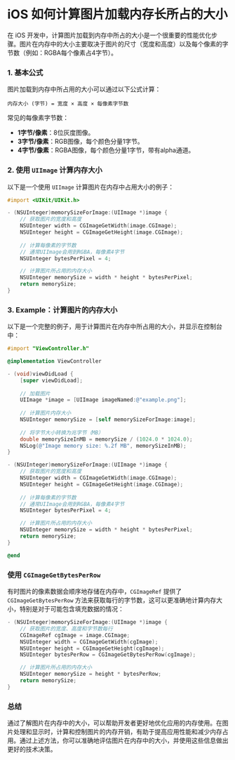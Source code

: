 # iOS 如何计算图片加载内存长所占的大小

在 iOS 开发中，计算图片加载到内存中所占的大小是一个很重要的性能优化步骤。图片在内存中的大小主要取决于图片的尺寸（宽度和高度）以及每个像素的字节数（例如：RGBA每个像素占4字节）。

### 1. 基本公式

图片加载到内存中所占用的大小可以通过以下公式计算：

```
内存大小 (字节) = 宽度 × 高度 × 每像素字节数
```

常见的每像素字节数：
- **1字节/像素**：8位灰度图像。
- **3字节/像素**：RGB图像，每个颜色分量1字节。
- **4字节/像素**：RGBA图像，每个颜色分量1字节，带有alpha通道。

### 2. 使用 `UIImage` 计算内存大小

以下是一个使用 `UIImage` 计算图片在内存中占用大小的例子：

```objective-c
#import <UIKit/UIKit.h>

- (NSUInteger)memorySizeForImage:(UIImage *)image {
    // 获取图片的宽度和高度
    NSUInteger width = CGImageGetWidth(image.CGImage);
    NSUInteger height = CGImageGetHeight(image.CGImage);
    
    // 计算每像素的字节数
    // 通常UIImage会用到RGBA，每像素4字节
    NSUInteger bytesPerPixel = 4;

    // 计算图片所占用的内存大小
    NSUInteger memorySize = width * height * bytesPerPixel;
    return memorySize;
}
```

### 3. Example：计算图片的内存大小

以下是一个完整的例子，用于计算图片在内存中所占用的大小，并显示在控制台中：

```objective-c
#import "ViewController.h"

@implementation ViewController

- (void)viewDidLoad {
    [super viewDidLoad];
    
    // 加载图片
    UIImage *image = [UIImage imageNamed:@"example.png"];
    
    // 计算图片内存大小
    NSUInteger memorySize = [self memorySizeForImage:image];
    
    // 将字节大小转换为兆字节（MB）
    double memorySizeInMB = memorySize / (1024.0 * 1024.0);
    NSLog(@"Image memory size: %.2f MB", memorySizeInMB);
}

- (NSUInteger)memorySizeForImage:(UIImage *)image {
    // 获取图片的宽度和高度
    NSUInteger width = CGImageGetWidth(image.CGImage);
    NSUInteger height = CGImageGetHeight(image.CGImage);
    
    // 计算每像素的字节数
    // 通常UIImage会用到RGBA，每像素4字节
    NSUInteger bytesPerPixel = 4;

    // 计算图片所占用的内存大小
    NSUInteger memorySize = width * height * bytesPerPixel;
    return memorySize;
}

@end
```

### 使用 `CGImageGetBytesPerRow`

有时图片的像素数据会顺序地存储在内存中，`CGImageRef` 提供了 `CGImageGetBytesPerRow` 方法来获取每行的字节数，这可以更准确地计算内存大小，特别是对于可能包含填充数据的情况：

```objective-c
- (NSUInteger)memorySizeForImage:(UIImage *)image {
    // 获取图片的宽度、高度和字节数每行
    CGImageRef cgImage = image.CGImage;
    NSUInteger width = CGImageGetWidth(cgImage);
    NSUInteger height = CGImageGetHeight(cgImage);
    NSUInteger bytesPerRow = CGImageGetBytesPerRow(cgImage);

    // 计算图片所占用的内存大小
    NSUInteger memorySize = height * bytesPerRow;
    return memorySize;
}
```

### 总结

通过了解图片在内存中的大小，可以帮助开发者更好地优化应用的内存使用。在图片处理和显示时，计算和控制图片的内存开销，有助于提高应用性能和减少内存占用。通过上述方法，你可以准确地评估图片在内存中的大小，并使用这些信息做出更好的技术决策。